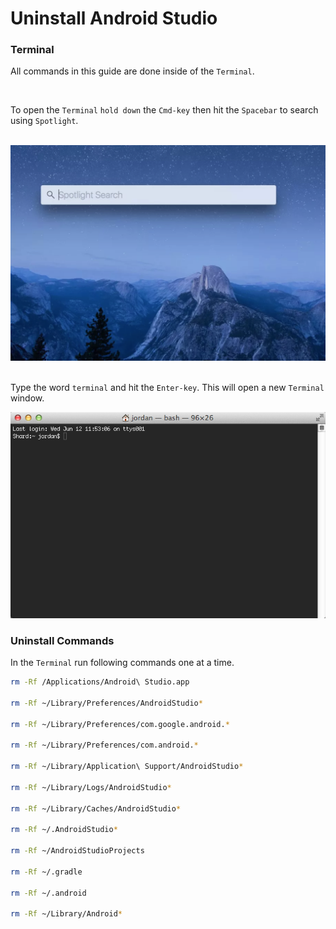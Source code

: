 # Uninstall Android Studio

### Terminal

All commands in this guide are done inside of the `Terminal`.

<br />

To open the `Terminal` `hold down` the `Cmd-key` then hit the `Spacebar` to search using `Spotlight`.

<br />

<img src='assets/spotlight.png' />

<br />
<br />

Type the word `terminal` and hit the `Enter-key`. This will open a new `Terminal` window.


<img src='assets/terminal_1.png' />


### Uninstall Commands

In the `Terminal` run following commands one at a time.

```bash {.copy-clip}
rm -Rf /Applications/Android\ Studio.app

rm -Rf ~/Library/Preferences/AndroidStudio*

rm -Rf ~/Library/Preferences/com.google.android.*

rm -Rf ~/Library/Preferences/com.android.*

rm -Rf ~/Library/Application\ Support/AndroidStudio*

rm -Rf ~/Library/Logs/AndroidStudio*

rm -Rf ~/Library/Caches/AndroidStudio*

rm -Rf ~/.AndroidStudio*

rm -Rf ~/AndroidStudioProjects

rm -Rf ~/.gradle

rm -Rf ~/.android

rm -Rf ~/Library/Android*
```

